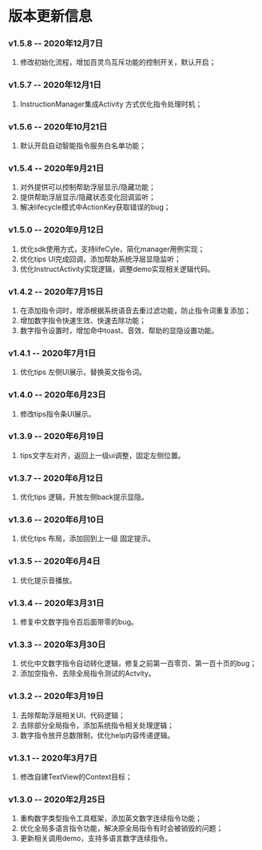 # 版本更新信息
### v1.5.8  --  2020年12月7日
1. 修改初始化流程，增加百灵鸟互斥功能的控制开关，默认开启；

### v1.5.7  --  2020年12月1日
1. InstructionManager集成Activity 方式优化指令处理时机；

### v1.5.6  --  2020年10月21日
1. 默认开启自动智能指令服务白名单功能；

### v1.5.4  --  2020年9月21日
1. 对外提供可以控制帮助浮层显示/隐藏功能；
2. 提供帮助浮层显示/隐藏状态变化回调监听；
3. 解决lifecycle模式中ActionKey获取错误的bug；

### v1.5.0  --  2020年9月12日
1. 优化sdk使用方式，支持lifeCyle，简化manager用例实现；
2. 优化tips UI完成回调，添加帮助系统浮层显隐监听；
3. 优化InstructActivity实现逻辑，调整demo实现相关逻辑代码。

### v1.4.2  --  2020年7月15日
1. 在添加指令词时，增添根据系统语音去重过滤功能，防止指令词重复添加；
2. 增加数字指令快速生效、快速去除功能；
3. 数字指令设置时，增加命中toast、音效、帮助的显隐设置功能。

### v1.4.1  --  2020年7月1日
1. 优化tips 左侧UI展示，替换英文指令词。


### v1.4.0  --  2020年6月23日
1. 修改tips指令条UI展示。


### v1.3.9  --  2020年6月19日
1. tips文字左对齐，返回上一级ui调整，固定左侧位置。


### v1.3.7  --  2020年6月12日
1. 优化tips 逻辑，开放左侧back提示显隐。


### v1.3.6  --  2020年6月10日
1. 优化tips 布局，添加回到上一级 固定提示。


### v1.3.5  --  2020年6月4日
1. 优化提示音播放。


### v1.3.4  --  2020年3月31日
1. 修复中文数字指令百后面带零的bug。


### v1.3.3  --  2020年3月30日
1. 优化中文数字指令自动转化逻辑，修复之前第一百零页、第一百十页的bug；
2. 添加空指令、去除全局指令测试的Actvity。


### v1.3.2  --  2020年3月19日
1. 去除帮助浮层相关UI、代码逻辑；
2. 去除部分全局指令，添加系统指令相关处理逻辑；
3. 数字指令放开总数限制，优化help内容传递逻辑。


### v1.3.1  --  2020年3月7日
1. 修改自建TextView的Context目标；


### v1.3.0  --  2020年2月25日
1. 重构数字类型指令工具框架，添加英文数字连续指令功能；
2. 优化全局多语言指令功能，解决原全局指令有时会被销毁的问题；
3. 更新相关调用demo，支持多语言数字连续指令。
